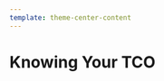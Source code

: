 ```yaml
---
template: theme-center-content
---
```


<style>
  div#container > h1 {
    text-align: center;
    text-decoration: underline;
  }
</style>

# Knowing Your TCO